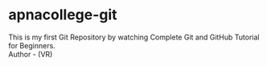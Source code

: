 # apnacollege-git
This is my first Git Repository by watching Complete Git and GitHub Tutorial for Beginners.
<br>
Author - (VR)

